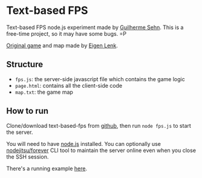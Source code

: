 Text-based FPS
==============
Text-based FPS node.js experiment made by [Guilherme Sehn](http://www.guisehn.com/). This is a free-time project, so it may have some bugs. =P

[Original game](http://eigen.pri.ee/shooter/) and map made by [Eigen Lenk](http://eigen.pri.ee/).

Structure
---------
- `fps.js`: the server-side javascript file which contains the game logic
- `page.html`: contains all the client-side code
- `map.txt`: the game map

How to run
----------
Clone/download text-based-fps from [github](https://github.com/ghsehn/text-based-fps), then run `node fps.js` to start the server.

You will need to have [node.js](http://nodejs.org/) installed. You can optionally use [nodejitsu/forever](https://github.com/nodejitsu/forever) CLI tool to maintain the server online even when you close the SSH session. 

There's a running example [here](http://text-based-fps.herokuapp.com/).